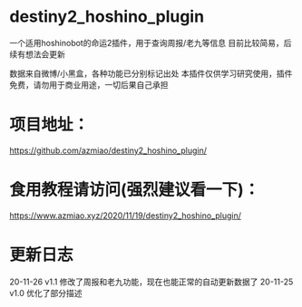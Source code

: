 # destiny2_hoshino_plugin
一个适用hoshinobot的命运2插件，用于查询周报/老九等信息
目前比较简易，后续有想法会更新

数据来自微博/小黑盒，各种功能已分别标记出处
本插件仅供学习研究使用，插件免费，请勿用于商业用途，一切后果自己承担

# 项目地址：
https://github.com/azmiao/destiny2_hoshino_plugin/

# 食用教程请访问(强烈建议看一下)：
https://www.azmiao.xyz/2020/11/19/destiny2_hoshino_plugin/

# 更新日志
20-11-26    v1.1    修改了周报和老九功能，现在也能正常的自动更新数据了
20-11-25    v1.0    优化了部分描述
